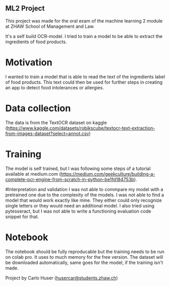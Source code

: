 ## ML2 Project

This project was made for the oral exam of the machine learning 2 module at ZHAW School of Management and Law.

It's a self build OCR-model. I tried to train a model to be able to extract the ingredients of food products.

# Motivation
I wanted to train a model that is able to read the text of the ingredients label of food products. This text could then be used for further steps in creating an app to detect food intolerances or allergies.

# Data collection
The data is from the TextOCR dataset on kaggle (https://www.kaggle.com/datasets/robikscube/textocr-text-extraction-from-images-dataset?select=annot.csv)

# Training
The model is self trained, but I was following some steps of a tutorial available at medium.com (https://medium.com/geekculture/building-a-complete-ocr-engine-from-scratch-in-python-be1fd184753b).

#Interpretation and validation
I was not able to commpare my model with a pretrained one due to the complexity of the models. I was not able to find a model that would work exactly like mine. They either could only recognize single letters or they would need an additional model. I also tried using pytesseract, but I was not able to write a functioning evaluation code snippet for that.

# Notebook
The notebook should be fully reproducable but the training needs to be run on colab pro. It uses to much memory for the free version.
The dataset will be downloaded automatically, same goes for the model, if the training isn't made.

Project by Carlo Huser (husercar@students.zhaw.ch)
